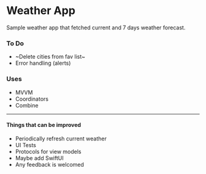 # Weather App

Sample weather app that fetched current and 7 days weather forecast.

### To Do
- ~Delete cities from fav list~
- Error handling (alerts)

### Uses
- MVVM
- Coordinators
- Combine
---
#### Things that can be improved
- Periodically refresh current weather
- UI Tests
- Protocols for view models
- Maybe add SwiftUI
- Any feedback is welcomed
